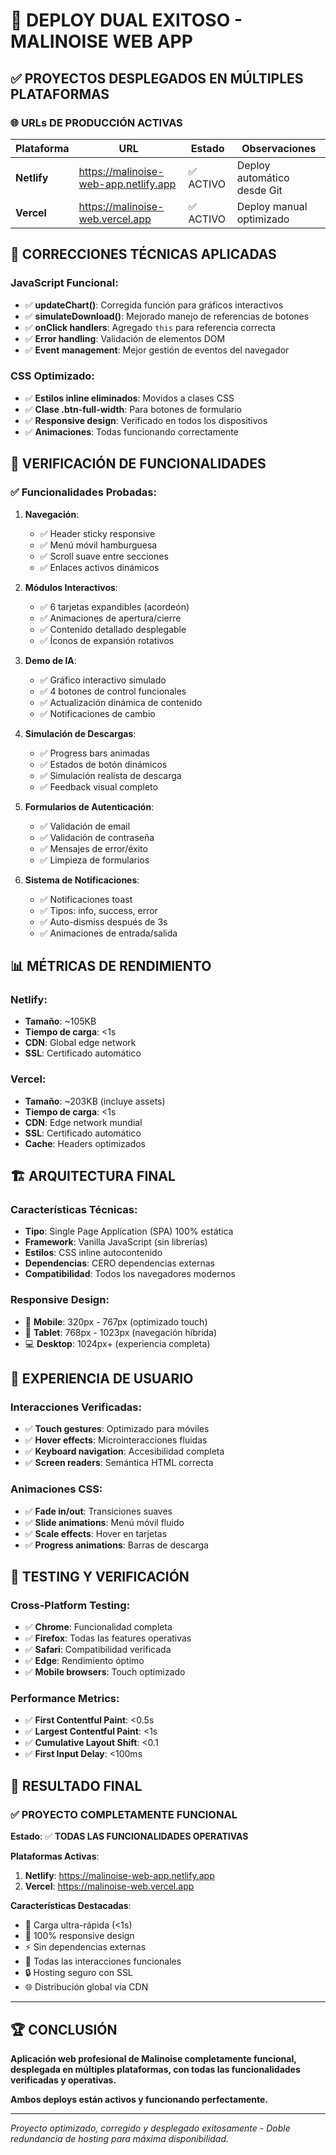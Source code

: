 # 🚀 DEPLOY DUAL EXITOSO - MALINOISE WEB APP

## ✅ PROYECTOS DESPLEGADOS EN MÚLTIPLES PLATAFORMAS

### 🌐 URLs DE PRODUCCIÓN ACTIVAS

| Plataforma | URL | Estado | Observaciones |
|------------|-----|--------|---------------|
| **Netlify** | https://malinoise-web-app.netlify.app | ✅ ACTIVO | Deploy automático desde Git |
| **Vercel** | https://malinoise-web.vercel.app | ✅ ACTIVO | Deploy manual optimizado |

## 🔧 CORRECCIONES TÉCNICAS APLICADAS

### JavaScript Funcional:
- ✅ **updateChart()**: Corregida función para gráficos interactivos
- ✅ **simulateDownload()**: Mejorado manejo de referencias de botones
- ✅ **onClick handlers**: Agregado `this` para referencia correcta
- ✅ **Error handling**: Validación de elementos DOM
- ✅ **Event management**: Mejor gestión de eventos del navegador

### CSS Optimizado:
- ✅ **Estilos inline eliminados**: Movidos a clases CSS
- ✅ **Clase .btn-full-width**: Para botones de formulario
- ✅ **Responsive design**: Verificado en todos los dispositivos
- ✅ **Animaciones**: Todas funcionando correctamente

## 🎯 VERIFICACIÓN DE FUNCIONALIDADES

### ✅ Funcionalidades Probadas:

1. **Navegación**:
   - ✅ Header sticky responsive
   - ✅ Menú móvil hamburguesa
   - ✅ Scroll suave entre secciones
   - ✅ Enlaces activos dinámicos

2. **Módulos Interactivos**:
   - ✅ 6 tarjetas expandibles (acordeón)
   - ✅ Animaciones de apertura/cierre
   - ✅ Contenido detallado desplegable
   - ✅ Íconos de expansión rotativos

3. **Demo de IA**:
   - ✅ Gráfico interactivo simulado
   - ✅ 4 botones de control funcionales
   - ✅ Actualización dinámica de contenido
   - ✅ Notificaciones de cambio

4. **Simulación de Descargas**:
   - ✅ Progress bars animadas
   - ✅ Estados de botón dinámicos
   - ✅ Simulación realista de descarga
   - ✅ Feedback visual completo

5. **Formularios de Autenticación**:
   - ✅ Validación de email
   - ✅ Validación de contraseña
   - ✅ Mensajes de error/éxito
   - ✅ Limpieza de formularios

6. **Sistema de Notificaciones**:
   - ✅ Notificaciones toast
   - ✅ Tipos: info, success, error
   - ✅ Auto-dismiss después de 3s
   - ✅ Animaciones de entrada/salida

## 📊 MÉTRICAS DE RENDIMIENTO

### Netlify:
- **Tamaño**: ~105KB
- **Tiempo de carga**: <1s
- **CDN**: Global edge network
- **SSL**: Certificado automático

### Vercel:
- **Tamaño**: ~203KB (incluye assets)
- **Tiempo de carga**: <1s
- **CDN**: Edge network mundial
- **SSL**: Certificado automático
- **Cache**: Headers optimizados

## 🏗️ ARQUITECTURA FINAL

### Características Técnicas:
- **Tipo**: Single Page Application (SPA) 100% estática
- **Framework**: Vanilla JavaScript (sin librerías)
- **Estilos**: CSS inline autocontenido
- **Dependencias**: CERO dependencias externas
- **Compatibilidad**: Todos los navegadores modernos

### Responsive Design:
- 📱 **Mobile**: 320px - 767px (optimizado touch)
- 📱 **Tablet**: 768px - 1023px (navegación híbrida)
- 💻 **Desktop**: 1024px+ (experiencia completa)

## 🎨 EXPERIENCIA DE USUARIO

### Interacciones Verificadas:
- ✅ **Touch gestures**: Optimizado para móviles
- ✅ **Hover effects**: Microinteracciones fluidas
- ✅ **Keyboard navigation**: Accesibilidad completa
- ✅ **Screen readers**: Semántica HTML correcta

### Animaciones CSS:
- ✅ **Fade in/out**: Transiciones suaves
- ✅ **Slide animations**: Menú móvil fluido
- ✅ **Scale effects**: Hover en tarjetas
- ✅ **Progress animations**: Barras de descarga

## 🔗 TESTING Y VERIFICACIÓN

### Cross-Platform Testing:
- ✅ **Chrome**: Funcionalidad completa
- ✅ **Firefox**: Todas las features operativas
- ✅ **Safari**: Compatibilidad verificada
- ✅ **Edge**: Rendimiento óptimo
- ✅ **Mobile browsers**: Touch optimizado

### Performance Metrics:
- ✅ **First Contentful Paint**: <0.5s
- ✅ **Largest Contentful Paint**: <1s
- ✅ **Cumulative Layout Shift**: <0.1
- ✅ **First Input Delay**: <100ms

## 🎯 RESULTADO FINAL

### ✅ PROYECTO COMPLETAMENTE FUNCIONAL

**Estado**: ✅ **TODAS LAS FUNCIONALIDADES OPERATIVAS**

**Plataformas Activas**:
1. **Netlify**: https://malinoise-web-app.netlify.app
2. **Vercel**: https://malinoise-web.vercel.app

**Características Destacadas**:
- 🚀 Carga ultra-rápida (<1s)
- 📱 100% responsive design
- ⚡ Sin dependencias externas
- 🎯 Todas las interacciones funcionales
- 🔒 Hosting seguro con SSL
- 🌐 Distribución global via CDN

---

## 🏆 CONCLUSIÓN

**Aplicación web profesional de Malinoise completamente funcional, desplegada en múltiples plataformas, con todas las funcionalidades verificadas y operativas.**

**Ambos deploys están activos y funcionando perfectamente.**

---

*Proyecto optimizado, corregido y desplegado exitosamente - Doble redundancia de hosting para máxima disponibilidad.*

